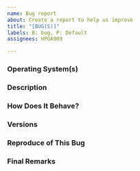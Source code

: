 ```yaml
---
name: Bug report
about: Create a report to help us improve
title: "[BUG(S)]"
labels: B: bug, P: Default
assignees: HPOA909

---
```


### Operating System(s)



### Description



### How Does It Behave?



### Versions



### Reproduce of This Bug



### Final Remarks
